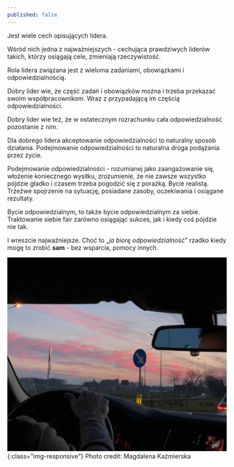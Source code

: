 ```yaml
---
published: false
---
```


Jest wiele cech opisujących lidera.

Wśród nich jedna z najważniejszych - cechująca prawdziwych liderów takich, którzy osiągają cele, zmieniają rzeczywistość.

Rola lidera związana jest z wieloma zadaniami, obowiązkami i odpowiedzialnością. 

Dobry lider wie, że część zadań i obowiązków można i trzeba przekazać swoim współpracownikom. Wraz z przypadającą im częścią odpowiedzialności.

Dobry lider wie też, że w ostatecznym rozrachunku cała odpowiedzialność pozostanie z nim.

Dla dobrego lidera akceptowanie odpowiedzialności to naturalny sposób działania. Podejmowanie odpowiedzialności to naturalna droga podążania przez życie.

Podejmowanie odpowiedzialności - rozumianej jako zaangażowanie się, włożenie koniecznego wysiłku, zrozumienie, że nie zawsze wszystko pójdzie gładko i czasem trzeba pogodzić się z porażką. Bycie realistą. Trzeźwe spojrzenie na sytuację, posiadane zasoby, oczekiwania i osiągane rezultaty. 

Bycie odpowiedzialnym, to także bycie odpowiedzialnym za siebie. Traktowanie siebie fair zarówno osiągając sukces, jak i kiedy coś pójdzie nie tak.

I wreszcie najważniejsze. 
Choć to *„ja biorę odpowiedzialność”* rzadko kiedy mogę to zrobić **sam** - bez wsparcia, pomocy innych.

![kierowca](/assets/images/kierowca.jpg){:class="img-responsive"}
Photo credit: Magdalena Kaźmierska

